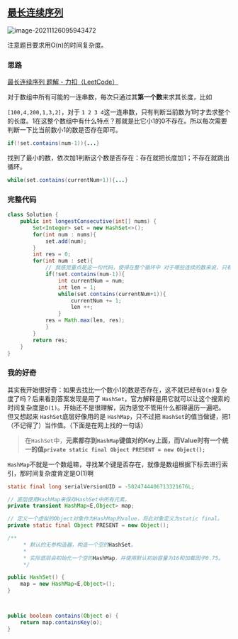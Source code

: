 ## [最长连续序列](https://leetcode-cn.com/problems/longest-consecutive-sequence/)

![image-20211126095943472](https://ryze-halo-blog.oss-cn-beijing.aliyuncs.com/halo-blog/image-20211126095943472.png)

注意题目要求用O(n)的时间复杂度。

### 思路

[最长连续序列 题解 - 力扣（LeetCode）](https://leetcode-cn.com/problems/longest-consecutive-sequence/solution/)

对于数组中所有可能的一连串数，每次只通过其**第一个数**来求其长度，比如

`[100,4,200,1,3,2]`，对于 `1 2 3 4`这一连串数，只有判断当前数为1时才去求整个的长度。1在这整个数组中有什么特点？那就是比它小1的0不存在。所以每次需要判断一下比当前数小1的数是否存在即可。

```java
if(!set.contains(num-1)){...}
```

找到了最小的数，依次加1判断这个数是否存在：存在就把长度加1；不存在就跳出循环。

```java
while(set.contains(currentNum+1)){...}
```

### 完整代码

```java
class Solution {
    public int longestConsecutive(int[] nums) {
        Set<Integer> set = new HashSet<>();
        for(int num : nums){
            set.add(num);
        }
        int res = 0;
        for(int num : set){
            // 我感觉重点是这一句代码，使得在整个循环中 对于哪些连续的数来说，只有第一个数才能通过这个if
            if(!set.contains(num-1)){
                int currentNum = num;
                int len = 1;
                while(set.contains(currentNum+1)){
                    currentNum += 1;
                    len ++;
                }
            res = Math.max(len, res);
            }
        }
        return res;
    }
}
```

### 我的好奇

其实我开始很好奇：如果去找比一个数小1的数是否存在，这不就已经有`O(n)`复杂度了吗？后来看到答案发现是用了 `HashSet`，官方解释是用它就可以让这个搜索的时间复杂度是`O(1)`。开始还不是很理解，因为感觉不管用什么都得遍历一遍吧。但又想起来 `HashSet`底层好像用的是 `HashMap`，只不过把 `HashSet`的值当做键，把1（不记得了）当作值。（下面是在网上找的一句话）

> 在`HashSet`中，**元素都存到`HashMap`键值对的Key上面，而Value时有一个统一的值`private static final Object PRESENT = new Object();`**

`HashMap`不就是一个数组嘛，寻找某个键是否存在，就像是数组根据下标去进行索引，那时间复杂度肯定是O(1)啊

```java
static final long serialVersionUID = -5024744406713321676L;  

// 底层使用HashMap来保存HashSet中所有元素。  
private transient HashMap<E,Object> map;  

// 定义一个虚拟的Object对象作为HashMap的value，将此对象定义为static final。  
private static final Object PRESENT = new Object();  

/** 
     * 默认的无参构造器，构造一个空的HashSet。 
     *  
     * 实际底层会初始化一个空的HashMap，并使用默认初始容量为16和加载因子0.75。 
     */  

public HashSet() {  
    map = new HashMap<E,Object>();  
}  



public boolean contains(Object o) {  
    return map.containsKey(o);  
} 
```



